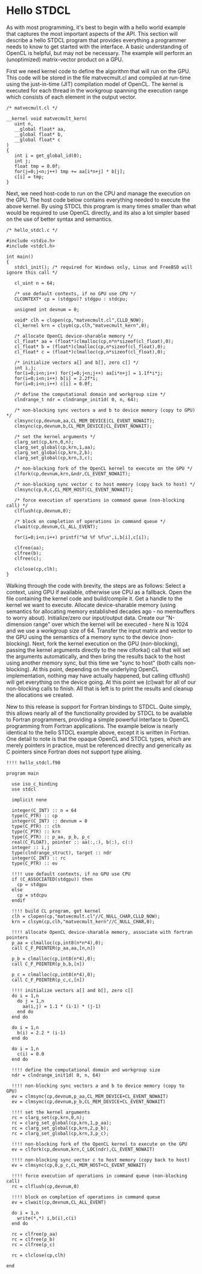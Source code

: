 # Hello STDCL

As with most programming, it's best to begin with a hello world example that
captures the most important aspects of the API. This section will
describe a hello STDCL program that provides everything a programmer needs to
know to get started with the interface. A basic understanding of OpenCL is
helpful, but may not be necessary. The example will perform an (unoptimized)
matrix-vector product on a GPU.

First we need kernel code to define the algorithm that will run on the GPU.
This code will be stored in the file matvecmult.cl and compiled at run-time
using the just-in-time (JIT) compilation model of OpenCL. The kernel is
executed for each thread in the workgroup spanning the execution range which
consists of each element in the output vector.

~~~
/* matvecmult.cl */

__kernel void matvecmult_kern(
   uint n,
   __global float* aa,
   __global float* b,
   __global float* c
)
{
   int i = get_global_id(0);
   int j;
   float tmp = 0.0f;
   for(j=0;j<n;j++) tmp += aa[i*n+j] * b[j];
   c[i] = tmp;
}
~~~

Next, we need host-code to run on the CPU and manage the execution on the GPU.
The host code below contains everything needed to execute the above kernel.
By using STDCL this program is many times smaller than what would be required
to use OpenCL directly, and its also a lot simpler based on the use of better
syntax and semantics.

~~~
/* hello_stdcl.c */

#include <stdio.h>
#include <stdcl.h>

int main()
{
   stdcl_init(); /* required for Windows only, Linux and FreeBSD will ignore this call */

   cl_uint n = 64;

   /* use default contexts, if no GPU use CPU */
   CLCONTEXT* cp = (stdgpu)? stdgpu : stdcpu;

   unsigned int devnum = 0;

   void* clh = clopen(cp,"matvecmult.cl",CLLD_NOW);
   cl_kernel krn = clsym(cp,clh,"matvecmult_kern",0);

   /* allocate OpenCL device-sharable memory */
   cl_float* aa = (float*)clmalloc(cp,n*n*sizeof(cl_float),0);
   cl_float* b = (float*)clmalloc(cp,n*sizeof(cl_float),0);
   cl_float* c = (float*)clmalloc(cp,n*sizeof(cl_float),0);

   /* initialize vectors a[] and b[], zero c[] */
   int i,j;
   for(i=0;i<n;i++) for(j=0;j<n;j++) aa[i*n+j] = 1.1f*i*j;
   for(i=0;i<n;i++) b[i] = 2.2f*i;
   for(i=0;i<n;i++) c[i] = 0.0f;

   /* define the computational domain and workgroup size */
   clndrange_t ndr = clndrange_init1d( 0, n, 64);

   /* non-blocking sync vectors a and b to device memory (copy to GPU) */
   clmsync(cp,devnum,aa,CL_MEM_DEVICE|CL_EVENT_NOWAIT);
   clmsync(cp,devnum,b,CL_MEM_DEVICE|CL_EVENT_NOWAIT);

   /* set the kernel arguments */
   clarg_set(cp,krn,0,n);
   clarg_set_global(cp,krn,1,aa);
   clarg_set_global(cp,krn,2,b);
   clarg_set_global(cp,krn,3,c);

   /* non-blocking fork of the OpenCL kernel to execute on the GPU */
   clfork(cp,devnum,krn,&ndr,CL_EVENT_NOWAIT);

   /* non-blocking sync vector c to host memory (copy back to host) */
   clmsync(cp,0,c,CL_MEM_HOST|CL_EVENT_NOWAIT);

   /* force execution of operations in command queue (non-blocking call) */
   clflush(cp,devnum,0);

   /* block on completion of operations in command queue */
   clwait(cp,devnum,CL_ALL_EVENT);

   for(i=0;i<n;i++) printf("%d %f %f\n",i,b[i],c[i]);

   clfree(aa);
   clfree(b);
   clfree(c);

   clclose(cp,clh);
}
~~~

Walking through the code with brevity, the steps are as follows: 
Select a context, using GPU if available, otherwise use CPU as a fallback.
Open the file containing the kernel code and build/compile it. Get a handle to
the kernel we want to execute.  Allocate device-sharable memory (using
semantics for allocating memory established decades ago - no membuffers to
worry about). Initialize/zero our input/output data.  Create our "N-dimension
range" over which the kernel will be executed - here N is 1024 and we use a
workgroup size of 64.  Transfer the input matrix and vector to the GPU using
the semantics of a memory sync to the device (non-blocking).  Next, fork the
kernel execution on the GPU (non-blocking), passing the kernel arguments
directly to the new clforka() call that will set the arguments automatically,
and then bring the results back to the host using another memory sync, but this
time we "sync to host" (both calls non-blocking).  At this point, depending on
the underlying OpenCL implementation, nothing may have actually happened, but
calling clflush() will get everything on the device going.  At this point we
(cl)wait for all of our non-blocking calls to finish.  All that is left is to
print the results and cleanup the allocations we created.

New to this release is support for Fortran bindings to STDCL. Quite simply,
this allows nearly all of the functionality provided by STDCL to be available
to Fortran programmers, providing a simple powerful interface to OpenCL
programming from Fortran applications. The example below is nearly identical to
the hello STDCL example above, except it is written in Fortran. One detail to
note is that the opaque OpenCL and STDCL types, which are merely pointers in
practice, must be referenced directly and generically as C pointers since
Fortran does not support type alising. 

~~~
!!!! hello_stdcl.f90

program main

  use iso_c_binding
  use stdcl

  implicit none

  integer(C_INT) :: n = 64
  type(C_PTR) :: cp
  integer(C_INT) :: devnum = 0
  type(C_PTR) :: clh
  type(C_PTR) :: krn
  type(C_PTR) :: p_aa, p_b, p_c
  real(C_FLOAT), pointer :: aa(:,:), b(:), c(:)
  integer :: i,j
  type(clndrange_struct), target :: ndr
  integer(C_INT) :: rc
  type(C_PTR) :: ev

  !!!! use default contexts, if no GPU use CPU 
  if (C_ASSOCIATED(stdgpu)) then
    cp = stdgpu
  else
    cp = stdcpu
  endif

  !!!! build CL program, get kernel
  clh = clopen(cp,"matvecmult.cl"//C_NULL_CHAR,CLLD_NOW);
  krn = clsym(cp,clh,"matvecmult_kern"//C_NULL_CHAR,0);

  !!!! allocate OpenCL device-sharable memory, associate with fortran pointers
  p_aa = clmalloc(cp,int8(n*n*4),0);
  call C_F_POINTER(p_aa,aa,[n,n])

  p_b = clmalloc(cp,int8(n*4),0);
  call C_F_POINTER(p_b,b,[n])

  p_c = clmalloc(cp,int8(n*4),0);
  call C_F_POINTER(p_c,c,[n])

  !!!! initialize vectors a[] and b[], zero c[] 
  do i = 1,n
    do j = 1,n
      aa(i,j) = 1.1 * (i-1) * (j-1)
    end do
  end do

  do i = 1,n
    b(i) = 2.2 * (i-1)
  end do 

  do i = 1,n
    c(i) = 0.0
  end do 

  !!!! define the computational domain and workgroup size 
  ndr = clndrange_init1d( 0, n, 64)

  !!!! non-blocking sync vectors a and b to device memory (copy to GPU)
  ev = clmsync(cp,devnum,p_aa,CL_MEM_DEVICE+CL_EVENT_NOWAIT)
  ev = clmsync(cp,devnum,p_b,CL_MEM_DEVICE+CL_EVENT_NOWAIT)

  !!!! set the kernel arguments 
  rc = clarg_set(cp,krn,0,n);
  rc = clarg_set_global(cp,krn,1,p_aa);
  rc = clarg_set_global(cp,krn,2,p_b);
  rc = clarg_set_global(cp,krn,3,p_c);

  !!!! non-blocking fork of the OpenCL kernel to execute on the GPU 
  ev = clfork(cp,devnum,krn,C_LOC(ndr),CL_EVENT_NOWAIT)

  !!!! non-blocking sync vector c to host memory (copy back to host) 
  ev = clmsync(cp,0,p_c,CL_MEM_HOST+CL_EVENT_NOWAIT)

  !!!! force execution of operations in command queue (non-blocking call) 
  rc = clflush(cp,devnum,0)

  !!!! block on completion of operations in command queue 
  ev = clwait(cp,devnum,CL_ALL_EVENT)

  do i = 1,n
    write(*,*) i,b(i),c(i)
  end do

  rc = clfree(p_aa)
  rc = clfree(p_b)
  rc = clfree(p_c)

  rc = clclose(cp,clh)

end
~~~

